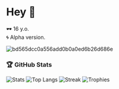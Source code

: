 # Hey 🦋

🕶️ 16 y.o.  
🌀 Alpha version.

![bd565dcc0a556add0b0a0ed6b26d686e](https://github.com/Netall0/Netall0/assets/113532176/3b1d4b44-6a21-4538-a6ec-2ba2a7c53f63)


### 🏆 GitHub Stats
![Stats](https://github-readme-stats.vercel.app/api?username=Netall0&show_icons=true&theme=transparent&hide_title=true)
![Top Langs](https://github-readme-stats.vercel.app/api/top-langs/?username=Netall0&layout=compact&theme=transparent)
![Streak](https://streak-stats.demolab.com?user=Netall0&theme=transparent)
![Trophies](https://github-profile-trophy.vercel.app/?username=Netall0&theme=onedark&no-frame=true&no-bg=true&margin-w=5)



 
                    
